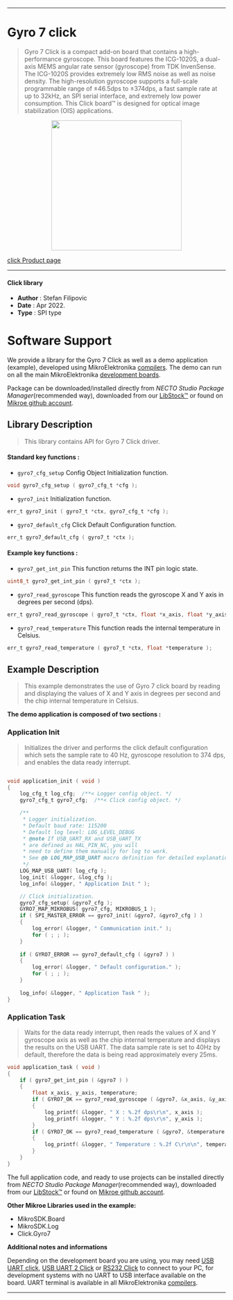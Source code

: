 
---
# Gyro 7 click

> Gyro 7 Click is a compact add-on board that contains a high-performance gyroscope. This board features the ICG-1020S, a dual-axis MEMS angular rate sensor (gyroscope) from TDK InvenSense. The ICG-1020S provides extremely low RMS noise as well as noise density. The high-resolution gyroscope supports a full-scale programmable range of ±46.5dps to ±374dps, a fast sample rate at up to 32kHz, an SPI serial interface, and extremely low power consumption. This Click board™ is designed for optical image stabilization (OIS) applications.

<p align="center">
  <img src="https://download.mikroe.com/images/click_for_ide/gyro7_click.png" height=300px>
</p>

[click Product page](https://www.mikroe.com/gyro-7-click)

---


#### Click library

- **Author**        : Stefan Filipovic
- **Date**          : Apr 2022.
- **Type**          : SPI type


# Software Support

We provide a library for the Gyro 7 Click
as well as a demo application (example), developed using MikroElektronika
[compilers](https://www.mikroe.com/necto-studio).
The demo can run on all the main MikroElektronika [development boards](https://www.mikroe.com/development-boards).

Package can be downloaded/installed directly from *NECTO Studio Package Manager*(recommended way), downloaded from our [LibStock&trade;](https://libstock.mikroe.com) or found on [Mikroe github account](https://github.com/MikroElektronika/mikrosdk_click_v2/tree/master/clicks).

## Library Description

> This library contains API for Gyro 7 Click driver.

#### Standard key functions :

- `gyro7_cfg_setup` Config Object Initialization function.
```c
void gyro7_cfg_setup ( gyro7_cfg_t *cfg );
```

- `gyro7_init` Initialization function.
```c
err_t gyro7_init ( gyro7_t *ctx, gyro7_cfg_t *cfg );
```

- `gyro7_default_cfg` Click Default Configuration function.
```c
err_t gyro7_default_cfg ( gyro7_t *ctx );
```

#### Example key functions :

- `gyro7_get_int_pin` This function returns the INT pin logic state.
```c
uint8_t gyro7_get_int_pin ( gyro7_t *ctx );
```

- `gyro7_read_gyroscope` This function reads the gyroscope X and Y axis in degrees per second (dps).
```c
err_t gyro7_read_gyroscope ( gyro7_t *ctx, float *x_axis, float *y_axis );
```

- `gyro7_read_temperature` This function reads the internal temperature in Celsius.
```c
err_t gyro7_read_temperature ( gyro7_t *ctx, float *temperature );
```

## Example Description

> This example demonstrates the use of Gyro 7 click board by reading and displaying
the values of X and Y axis in degrees per second and the chip internal temperature in Celsius.

**The demo application is composed of two sections :**

### Application Init

> Initializes the driver and performs the click default configuration which sets the sample rate
to 40 Hz, gyroscope resolution to 374 dps, and enables the data ready interrupt.

```c

void application_init ( void )
{
    log_cfg_t log_cfg;  /**< Logger config object. */
    gyro7_cfg_t gyro7_cfg;  /**< Click config object. */

    /** 
     * Logger initialization.
     * Default baud rate: 115200
     * Default log level: LOG_LEVEL_DEBUG
     * @note If USB_UART_RX and USB_UART_TX 
     * are defined as HAL_PIN_NC, you will 
     * need to define them manually for log to work. 
     * See @b LOG_MAP_USB_UART macro definition for detailed explanation.
     */
    LOG_MAP_USB_UART( log_cfg );
    log_init( &logger, &log_cfg );
    log_info( &logger, " Application Init " );

    // Click initialization.
    gyro7_cfg_setup( &gyro7_cfg );
    GYRO7_MAP_MIKROBUS( gyro7_cfg, MIKROBUS_1 );
    if ( SPI_MASTER_ERROR == gyro7_init( &gyro7, &gyro7_cfg ) )
    {
        log_error( &logger, " Communication init." );
        for ( ; ; );
    }
    
    if ( GYRO7_ERROR == gyro7_default_cfg ( &gyro7 ) )
    {
        log_error( &logger, " Default configuration." );
        for ( ; ; );
    }
    
    log_info( &logger, " Application Task " );
}

```

### Application Task

> Waits for the data ready interrupt, then reads the values of X and Y gyroscope axis as well as
the chip internal temperature and displays the results on the USB UART. The data sample rate is
set to 40Hz by default, therefore the data is being read approximately every 25ms.

```c
void application_task ( void )
{
    if ( gyro7_get_int_pin ( &gyro7 ) )
    {
        float x_axis, y_axis, temperature;
        if ( GYRO7_OK == gyro7_read_gyroscope ( &gyro7, &x_axis, &y_axis ) )
        {
            log_printf( &logger, " X : %.2f dps\r\n", x_axis );
            log_printf( &logger, " Y : %.2f dps\r\n", y_axis );
        }
        if ( GYRO7_OK == gyro7_read_temperature ( &gyro7, &temperature ) )
        {
            log_printf( &logger, " Temperature : %.2f C\r\n\n", temperature );
        }
    }
}
```

The full application code, and ready to use projects can be installed directly from *NECTO Studio Package Manager*(recommended way), downloaded from our [LibStock&trade;](https://libstock.mikroe.com) or found on [Mikroe github account](https://github.com/MikroElektronika/mikrosdk_click_v2/tree/master/clicks).

**Other Mikroe Libraries used in the example:**

- MikroSDK.Board
- MikroSDK.Log
- Click.Gyro7

**Additional notes and informations**

Depending on the development board you are using, you may need
[USB UART click](https://www.mikroe.com/usb-uart-click),
[USB UART 2 Click](https://www.mikroe.com/usb-uart-2-click) or
[RS232 Click](https://www.mikroe.com/rs232-click) to connect to your PC, for
development systems with no UART to USB interface available on the board. UART
terminal is available in all MikroElektronika
[compilers](https://shop.mikroe.com/compilers).

---
